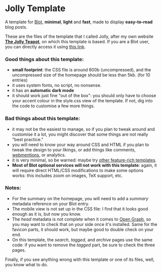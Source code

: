 # Jolly Template

A template for [Blot](https://blot.im), **minimal**, **light** and **fast**, made to display **easy-to-read** blog posts.

These are the files of the template that I called Jolly, after my own website **[The Jolly Teapot](https://thejollyteapot.com)**, on which this template is based. If you are a Blot user, you can directly access it using [this link](https://blot.im/settings/template/share/2b97e53f-3809-42f2-bd68-28c6d2294c4d).

### Good things about this template:
- **small footprint**: the CSS file is around 600b (uncompressed), and the uncompressed size of the homepage should be less than 5kb. (for 10 entries)
- it uses system fonts, no script, no nonsense.
- it has an **automatic dark mode**
- it should work just fine "out of the box": you should only have to choose your accent colour in the style.css view of the template. If not, dig into the code to customise a few more things.

### Bad things about this template:
- it may not be the easiest to manage, so if you plan to tweak around and customise it a lot, you might discover that some things are not really "best practice."
- you will need to know your way around CSS and HTML if you plan to tweak the design to your likings, or add things like comments, [webmentions](https://www.w3.org/TR/webmention/), or analytics.
- it is very minimal, so be warned: maybe try [other feature-rich templates](https://blot.im/templates).
- **Most of Blot optional services will not work with this template**: again, it will require direct HTML/CSS modifications to make some options works: this includes zoom on images, TeX support, etc.

### Notes:
- For the summary on the homepage, you will need to add a _summary_ metadata reference on your Blot entry.
- The mobile view is not set up in the CSS file: I find that it looks good enough as it is, but now you know.
- The _head_ metadata is not complete when it comes to [Open Graph](https://ogp.me), so you may want to check that on your side once it's installed. Same for the favicon parts, it should work, but maybe good to double check on your end.
- On this template, the _search_, _tagged_, and _archive_ pages use the same code: if you want to remove the _tagged_ part, be sure to check the three pages.

Finally, if you see anything wrong with this template or one of its files, well, you know what to do.
